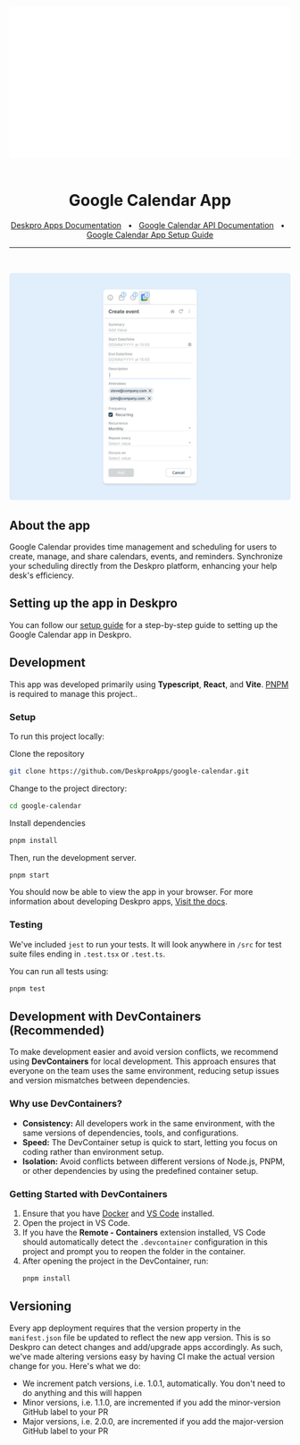 <div align="center">
<img src="readme.svg">
</div>

<div align="center">
  <br />
  <h1>Google Calendar App</h1>
  <a href="https://support.deskpro.com/ga/guides/developers/anatomy-of-an-app" target="_blank">Deskpro Apps Documentation</a>
  <span>&nbsp;&nbsp;•&nbsp;&nbsp;</span>
  <a href="https://developers.google.com/workspace/calendar/api/guides/overview" target="_blank">Google Calendar API Documentation</a>
  <span>&nbsp;&nbsp;•&nbsp;&nbsp;</span>
  <a href="./SETUP.md" target="_blank">Google Calendar App Setup Guide</a>
  <br />
  <hr />
  <br />
</div>

![Screenshot of the Google Calendar App](./docs/readme/app-screenshot.png)

## **About the app**
Google Calendar provides time management and scheduling for users to create, manage, and share calendars, events, and reminders.
Synchronize your scheduling directly from the Deskpro platform, enhancing your help desk's efficiency.

## **Setting up the app in Deskpro**
You can follow our [setup guide](./SETUP.md) for a step-by-step guide to setting up the Google Calendar app in Deskpro.


## **Development**
This app was developed primarily using **Typescript**, **React**, and **Vite**.
[PNPM](https://pnpm.io/) is required to manage this project..

### **Setup**
To run this project locally:

Clone the repository
 ```bash
 git clone https://github.com/DeskproApps/google-calendar.git
   ```
Change to the project directory:

```bash
cd google-calendar
 ```

Install dependencies
```bash
pnpm install
```

Then, run the development server.

```bash
pnpm start
```

You should now be able to view the app in your browser. For more information about developing Deskpro apps, [Visit the docs](https://support.deskpro.com/ga/guides/developers/anatomy-of-an-app).

### **Testing**
We've included `jest` to run your tests. It will look anywhere in `/src` for test suite files ending in `.test.tsx` or `.test.ts`.

You can run all tests using:

```bash
pnpm test
```

## **Development with DevContainers (Recommended)**

To make development easier and avoid version conflicts, we recommend using **DevContainers** for local development. This approach ensures that everyone on the team uses the same environment, reducing setup issues and version mismatches between dependencies.

### **Why use DevContainers?**
- **Consistency:** All developers work in the same environment, with the same versions of dependencies, tools, and configurations.
- **Speed:** The DevContainer setup is quick to start, letting you focus on coding rather than environment setup.
- **Isolation:** Avoid conflicts between different versions of Node.js, PNPM, or other dependencies by using the predefined container setup.

### **Getting Started with DevContainers**
1. Ensure that you have [Docker](https://www.docker.com/get-started) and [VS Code](https://code.visualstudio.com/) installed.
2. Open the project in VS Code.
3. If you have the **Remote - Containers** extension installed, VS Code should automatically detect the `.devcontainer` configuration in this project and prompt you to reopen the folder in the container.
4. After opening the project in the DevContainer, run:
   ```bash
   pnpm install

## **Versioning**
Every app deployment requires that the version property in the `manifest.json` file be updated to reflect the new app version. This is so Deskpro can detect changes and add/upgrade apps accordingly. As such, we've made altering versions easy by having CI make the actual version change for you. Here's what we do:

* We increment patch versions, i.e. 1.0.1, automatically. You don't need to do anything and this will happen
* Minor versions, i.e. 1.1.0, are incremented if you add the minor-version GitHub label to your PR
* Major versions, i.e. 2.0.0, are incremented if you add the major-version GitHub label to your PR